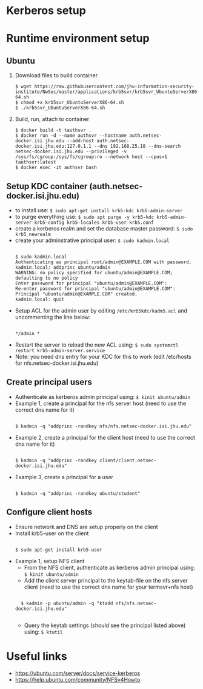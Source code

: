 # Kerberos setup

# Runtime environment setup
## Ubuntu
1. Download files to build container
    ```
    $ wget https://raw.githubusercontent.com/jhu-information-security-institute/NwSec/master/applications/krb5svr/krb5svr_UbuntuServerX86-64.sh
    $ chmod +x krb5svr_UbuntuServerX86-64.sh
    $ ./krb5svr_UbuntuServerX86-64.sh
    ```
1. Build, run, attach to container
    ```
    $ docker build -t tauthsvr .
    $ docker run -d --name authsvr --hostname auth.netsec-docker.isi.jhu.edu --add-host auth.netsec-docker.isi.jhu.edu:127.0.1.1 --dns 192.168.25.10 --dns-search netsec-docker.isi.jhu.edu --privileged -v /sys/fs/cgroup:/sys/fs/cgroup:ro --network host --cpus=1 tauthsvr:latest
    $ docker exec -it authsvr bash 
    ```

## Setup KDC container (auth.netsec-docker.isi.jhu.edu)
* to install use: `$ sudo apt-get install krb5-kdc krb5-admin-server`
* to purge everything use: `$ sudo apt purge -y krb5-kdc krb5-admin-server krb5-config krb5-locales krb5-user krb5.conf`
* create a kerberos realm and set the database master password: `$ sudo krb5_newrealm`
* create your adminstrative principal user: `$ sudo kadmin.local`
  <pre><code>
  $ sudo kadmin.local
  Authenticating as principal root/admin@EXAMPLE.COM with password.
  kadmin.local: addprinc ubuntu/admin
  WARNING: no policy specified for ubuntu/admin@EXAMPLE.COM; defaulting to no policy
  Enter password for principal "ubuntu/admin@EXAMPLE.COM":
  Re-enter password for principal "ubuntu/admin@EXAMPLE.COM":
  Principal "ubuntu/admin@EXAMPLE.COM" created.
  kadmin.local: quit
  </code></pre>
* Setup ACL for the admin user by editing `/etc/krb5kdc/kadm5.acl` and uncommenting the line below:
  <pre><code>
  */admin *
  </code></pre>
* Restart the server to reload the new ACL using: `$ sudo systemctl restart krb5-admin-server.service`
* Note: you need dns entry for your KDC for this to work (edit /etc/hosts for nfs.netsec-docker.isi.jhu.edu)

## Create principal users
* Authenticate as kerberos admin principal using: `$ kinit ubuntu/admin`
* Example 1, create a principal for the nfs server host (need to use the correct dns name for it)
  <pre><code>
  $ kadmin -q "addprinc -randkey nfs/nfs.netsec-docker.isi.jhu.edu"
  </code></pre>
* Example 2, create a principal for the client host (need to use the correct dns name for it)
  <pre><code>
  $ kadmin -q "addprinc -randkey client/client.netsec-docker.isi.jhu.edu"
  </code></pre>
* Example 3, create a principal for a user
  <pre><code>
  $ kadmin -q "addprinc -randkey ubuntu/student"
  </code></pre>  

## Configure client hosts
* Ensure network and DNS are setup properly on the client
* Install krb5-user on the client
  <pre><code>
  $ sudo apt-get install krb5-user
  </code></pre>  
* Example 1, setup NFS client
    * From the NFS client, authenticate as kerberos admin principal using: `$ kinit ubuntu/admin`
    * Add the client server principal to the keytab-file on the nfs server client (need to use the correct dns name for your termsvr+nfs host)
    <pre><code>
    $ kadmin -p ubuntu/admin -q "ktadd nfs/nfs.netsec-docker.isi.jhu.edu"
    </code></pre>
    * Query the keytab settings (should see the principal listed above) using: `$ ktutil`

# Useful links
* https://ubuntu.com/server/docs/service-kerberos
* https://help.ubuntu.com/community/NFSv4Howto
